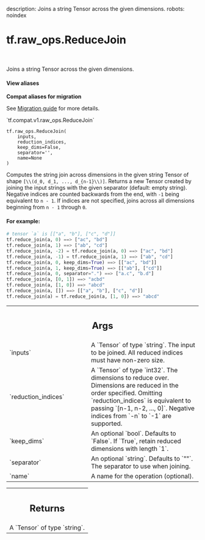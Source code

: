 description: Joins a string Tensor across the given dimensions.
robots: noindex

# tf.raw_ops.ReduceJoin

<!-- Insert buttons and diff -->

<table class="tfo-notebook-buttons tfo-api nocontent" align="left">

</table>



Joins a string Tensor across the given dimensions.


<section class="expandable">
  <h4 class="showalways">View aliases</h4>
  <p>
<b>Compat aliases for migration</b>
<p>See
<a href="https://www.tensorflow.org/guide/migrate">Migration guide</a> for
more details.</p>
<p>`tf.compat.v1.raw_ops.ReduceJoin`</p>
</p>
</section>

<pre class="devsite-click-to-copy prettyprint lang-py tfo-signature-link">
<code>tf.raw_ops.ReduceJoin(
    inputs,
    reduction_indices,
    keep_dims=False,
    separator=&#x27;&#x27;,
    name=None
)
</code></pre>



<!-- Placeholder for "Used in" -->

Computes the string join across dimensions in the given string Tensor of shape
`[\\(d_0, d_1, ..., d_{n-1}\\)]`.  Returns a new Tensor created by joining the input
strings with the given separator (default: empty string).  Negative indices are
counted backwards from the end, with `-1` being equivalent to `n - 1`.  If
indices are not specified, joins across all dimensions beginning from `n - 1`
through `0`.

#### For example:



```python
# tensor `a` is [["a", "b"], ["c", "d"]]
tf.reduce_join(a, 0) ==> ["ac", "bd"]
tf.reduce_join(a, 1) ==> ["ab", "cd"]
tf.reduce_join(a, -2) = tf.reduce_join(a, 0) ==> ["ac", "bd"]
tf.reduce_join(a, -1) = tf.reduce_join(a, 1) ==> ["ab", "cd"]
tf.reduce_join(a, 0, keep_dims=True) ==> [["ac", "bd"]]
tf.reduce_join(a, 1, keep_dims=True) ==> [["ab"], ["cd"]]
tf.reduce_join(a, 0, separator=".") ==> ["a.c", "b.d"]
tf.reduce_join(a, [0, 1]) ==> "acbd"
tf.reduce_join(a, [1, 0]) ==> "abcd"
tf.reduce_join(a, []) ==> [["a", "b"], ["c", "d"]]
tf.reduce_join(a) = tf.reduce_join(a, [1, 0]) ==> "abcd"
```

<!-- Tabular view -->
 <table class="responsive fixed orange">
<colgroup><col width="214px"><col></colgroup>
<tr><th colspan="2"><h2 class="add-link">Args</h2></th></tr>

<tr>
<td>
`inputs`<a id="inputs"></a>
</td>
<td>
A `Tensor` of type `string`.
The input to be joined.  All reduced indices must have non-zero size.
</td>
</tr><tr>
<td>
`reduction_indices`<a id="reduction_indices"></a>
</td>
<td>
A `Tensor` of type `int32`.
The dimensions to reduce over.  Dimensions are reduced in the
order specified.  Omitting `reduction_indices` is equivalent to passing
`[n-1, n-2, ..., 0]`.  Negative indices from `-n` to `-1` are supported.
</td>
</tr><tr>
<td>
`keep_dims`<a id="keep_dims"></a>
</td>
<td>
An optional `bool`. Defaults to `False`.
If `True`, retain reduced dimensions with length `1`.
</td>
</tr><tr>
<td>
`separator`<a id="separator"></a>
</td>
<td>
An optional `string`. Defaults to `""`.
The separator to use when joining.
</td>
</tr><tr>
<td>
`name`<a id="name"></a>
</td>
<td>
A name for the operation (optional).
</td>
</tr>
</table>



<!-- Tabular view -->
 <table class="responsive fixed orange">
<colgroup><col width="214px"><col></colgroup>
<tr><th colspan="2"><h2 class="add-link">Returns</h2></th></tr>
<tr class="alt">
<td colspan="2">
A `Tensor` of type `string`.
</td>
</tr>

</table>

